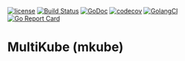 [![license](http://img.shields.io/badge/license-Apache%20v2-orange.svg)](https://raw.githubusercontent.com/Peltoche/multikube/master/LICENSE)
[![Build Status](https://travis-ci.org/Peltoche/multikube.svg?branch=master)](https://travis-ci.org/Peltoche/multikube)
[![GoDoc](https://godoc.org/github.com/Peltoche/multikube?status.svg)](http://godoc.org/github.com/Peltoche/multikube)
[![codecov](https://codecov.io/gh/Peltoche/multikube/branch/master/graph/badge.svg)](https://codecov.io/gh/Peltoche/multikube)
[![GolangCI](https://golangci.com/badges/github.com/Peltoche/multikube.svg)](https://golangci.com)
[![Go Report Card](https://goreportcard.com/badge/github.com/Peltoche/multikube)](https://goreportcard.com/report/github.com/Peltoche/multikube)

# MultiKube (mkube)

